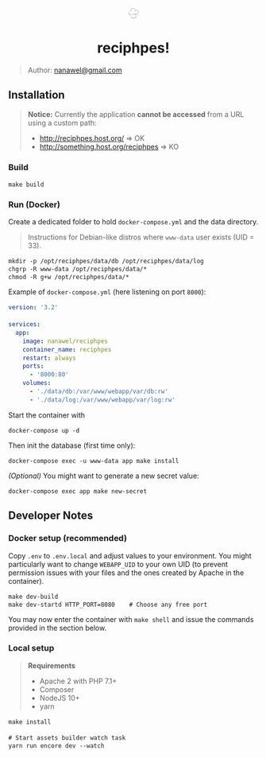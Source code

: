 <center>
<img src="./assets/images/logo.svg" style="width: 1.5em; height: 1.5em"/>

reciphpes!
==
</center>

> Author: nanawel@gmail.com

## Installation

> **Notice:** Currently the application **cannot be accessed** from a URL using
> a custom path:
>
> - http://reciphpes.host.org/           => OK
> - http://something.host.org/reciphpes  => KO

### Build

```shell
make build
```

### Run (Docker)

Create a dedicated folder to hold `docker-compose.yml` and the data directory.

> Instructions for Debian-like distros where `www-data` user exists (UID = 33).

```shell
mkdir -p /opt/reciphpes/data/db /opt/reciphpes/data/log
chgrp -R www-data /opt/reciphpes/data/*
chmod -R g+w /opt/reciphpes/data/*
```

Example of `docker-compose.yml` (here listening on port `8000`):
```yml
version: '3.2'

services:
  app:
    image: nanawel/reciphpes
    container_name: reciphpes
    restart: always
    ports:
      - '8000:80'
    volumes:
      - './data/db:/var/www/webapp/var/db:rw'
      - './data/log:/var/www/webapp/var/log:rw'
```

Start the container with
```shell
docker-compose up -d
```

Then init the database (first time only):
```shell
docker-compose exec -u www-data app make install
```

*(Optional)* You might want to generate a new secret value:
```shell
docker-compose exec app make new-secret
```

## Developer Notes

### Docker setup (recommended)

Copy `.env` to `.env.local` and adjust values to your environment.
You might particularly want to change `WEBAPP_UID` to your own UID
(to prevent permission issues with your files and the ones created
by Apache in the container).

```shell
make dev-build
make dev-startd HTTP_PORT=8080    # Choose any free port
```

You may now enter the container with `make shell` and issue the
commands provided in the section below.

### Local setup

> **Requirements**
> - Apache 2 with PHP 7.1+
> - Composer
> - NodeJS 10+
> - yarn

```shell
make install

# Start assets builder watch task
yarn run encore dev --watch
```
